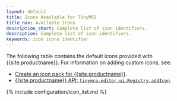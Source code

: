 ```yaml
---
layout: default
title: Icons Available for TinyMCE
title_nav: Available Icons
description_short: Complete list of icon identifiers.
description: Complete list of icon identifiers.
keywords: icon icons identifier
---
```


The following table contains the default icons provided with {{site.productname}}. For information on adding custom icons, see:

* [Create an icon pack for {{site.productname}}]({{site.baseurl}}/advanced/creating-an-icon-pack/).
* [{{site.productname}} API: `tinymce.editor.ui.Registry.addIcon`]({{site.baseurl}}/api/tinymce.editor.ui/tinymce.editor.ui.registry/#addicon).

{% include configuration/icon_list.md %}
